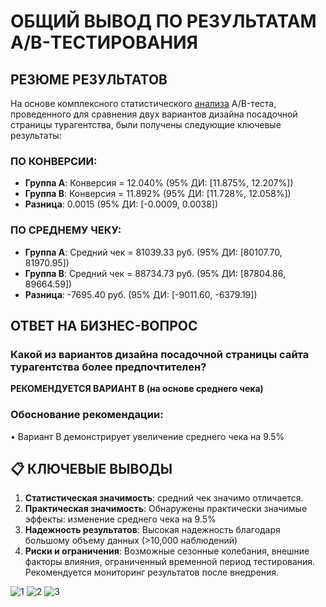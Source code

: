 
# ОБЩИЙ ВЫВОД ПО РЕЗУЛЬТАТАМ A/B-ТЕСТИРОВАНИЯ

## РЕЗЮМЕ РЕЗУЛЬТАТОВ

На основе комплексного статистического [анализа](https://github.com/UlyanaGru/ab_testng/blob/master/ab_testing.ipynb) A/B-теста, проведенного для сравнения двух вариантов дизайна посадочной страницы турагентства, были получены следующие ключевые результаты:

### ПО КОНВЕРСИИ:
- **Группа A**: Конверсия = 12.040% (95% ДИ: [11.875%, 12.207%])
- **Группа B**: Конверсия = 11.892% (95% ДИ: [11.728%, 12.058%])
- **Разница**: 0.0015 (95% ДИ: [-0.0009, 0.0038])

### ПО СРЕДНЕМУ ЧЕКУ:
- **Группа A**: Средний чек = 81039.33 руб. (95% ДИ: [80107.70, 81970.95])
- **Группа B**: Средний чек = 88734.73 руб. (95% ДИ: [87804.86, 89664.59])
- **Разница**: -7695.40 руб. (95% ДИ: [-9011.60, -6379.19])

## ОТВЕТ НА БИЗНЕС-ВОПРОС

### **Какой из вариантов дизайна посадочной страницы сайта турагентства более предпочтителен?**

**РЕКОМЕНДУЕТСЯ ВАРИАНТ B (на основе среднего чека)**

### Обоснование рекомендации:

• Вариант B демонстрирует увеличение среднего чека на 9.5%

## 📋 КЛЮЧЕВЫЕ ВЫВОДЫ

1. **Статистическая значимость**: средний чек значимо отличается.
2. **Практическая значимость**: Обнаружены практически значимые эффекты: изменение среднего чека на 9.5%
3. **Надежность результатов**: Высокая надежность благодаря большому объему данных (>10,000 наблюдений)
4. **Риски и ограничения**: Возможные сезонные колебания, внешние факторы влияния, ограниченный временной период тестирования. Рекомендуется мониторинг результатов после внедрения.

![1]()
![2]()
![3]()